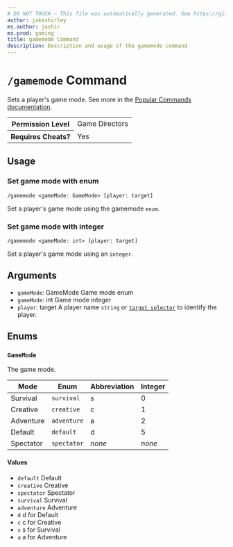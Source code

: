 ```yaml
---
# DO NOT TOUCH — This file was automatically generated. See https://github.com/mojang/minecraftapidocsgenerator to modify descriptions, examples, etc.
author: jakeshirley
ms.author: jashir
ms.prod: gaming
title: gamemode Command
description: Description and usage of the gamemode command
---
```

# `/gamemode` Command
Sets a player's game mode. See more in the [Popular Commands documentation](https://learn.microsoft.com/minecraft/creator/documents/commandspopularcommands#gamemode).

<table>
  <tr>
    <th>Permission Level</th>
    <td>Game Directors</td>
  </tr>
  <tr>
    <th>Requires Cheats?</th>
    <td>Yes</td>
  </tr>
</table>

## Usage
### Set game mode with enum
`/gamemode <gameMode: GameMode> [player: target]`

Set a player's game mode using the gamemode `enum`.

### Set game mode with integer
`/gamemode <gameMode: int> [player: target]`

Set a player's game mode using an `integer`.

## Arguments
- `gameMode`: GameMode
Game mode enum
- `gameMode`: int
Game mode integer
- `player`: target
A player name `string` or [`target selector`](https://learn.microsoft.com/minecraft/creator/documents/commandsintroduction#target-selectors) to identify the player.

## Enums
### `GameMode`
The game mode.

|Mode|Enum| Abbreviation|Integer|
|-----|------|-----|----|
|Survival| `survival` | s|0|
|Creative| `creative` | c|1|
|Adventure| `adventure` | a|2|
|Default| `default` |d|5|
|Spectator| `spectator` |*none*|*none*|

#### Values
- `default`
Default
- `creative`
Creative
- `spectator`
Spectator
- `survival`
Survival
- `adventure`
Adventure
- `d`
d for Default
- `c`
c for Creative
- `s`
s for Survival
- `a`
a for Adventure
